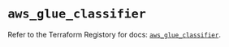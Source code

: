 # `aws_glue_classifier`

Refer to the Terraform Registory for docs: [`aws_glue_classifier`](https://registry.terraform.io/providers/hashicorp/aws/5.10.0/docs/resources/glue_classifier).
